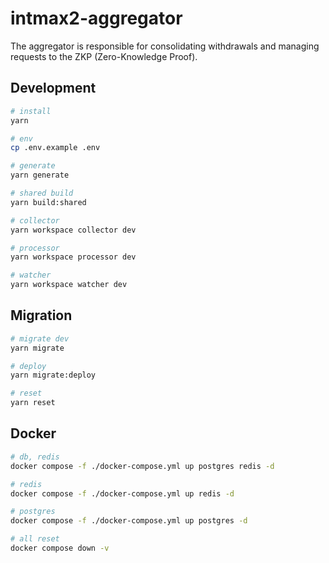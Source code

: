 # intmax2-aggregator

The aggregator is responsible for consolidating withdrawals and managing requests to the ZKP (Zero-Knowledge Proof).

## Development

```sh
# install
yarn

# env
cp .env.example .env

# generate
yarn generate

# shared build
yarn build:shared

# collector
yarn workspace collector dev

# processor
yarn workspace processor dev

# watcher
yarn workspace watcher dev
```

## Migration

```sh
# migrate dev
yarn migrate

# deploy
yarn migrate:deploy

# reset
yarn reset
```

## Docker

```sh
# db, redis
docker compose -f ./docker-compose.yml up postgres redis -d

# redis
docker compose -f ./docker-compose.yml up redis -d

# postgres
docker compose -f ./docker-compose.yml up postgres -d

# all reset
docker compose down -v
```
